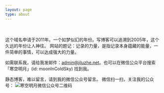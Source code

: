 ```yaml
---
layout: page
type: about
---
```

<br><br>
这个域名申请于2011年。一个如梦似幻的年份。写博客可以追溯到2005年，这个久远的年份让人神往。
网站的题记：记录的力量，是指记录本身蕴藏的能量，一件简单的事情，可以达成强大的力量。

如需联系我，请给我发邮件：admin@jiluzhe.net。也可以在微信公众平台搜索「寒空明月」(id: moonInColdSky) 找到我。

静态博客，难以留言，请到我的微信公众号留言。
微信扫一扫，关注我的公众号：
![寒空明月微信公众号二维码](http://p.qpic.cn/pic_wework/1948211503/323439263f810cefa77c8b582e299bcc3f5d64af741bfd57/0)